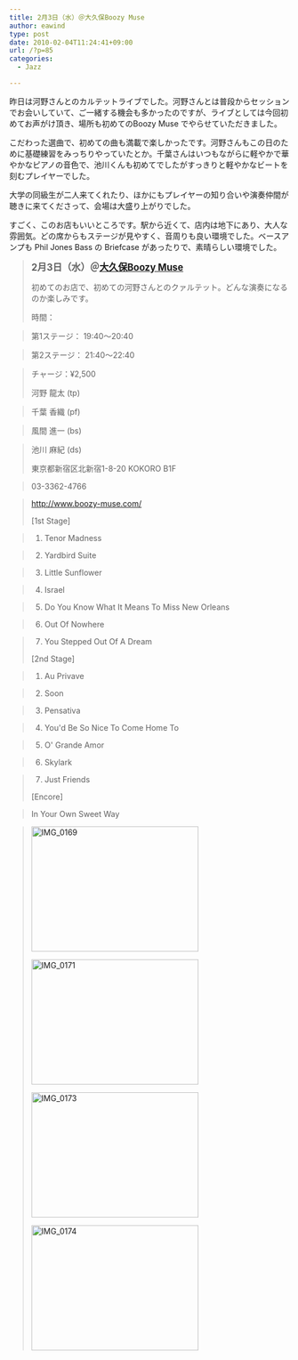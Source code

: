 ```yaml
---
title: 2月3日（水）＠大久保Boozy Muse
author: eawind
type: post
date: 2010-02-04T11:24:41+09:00
url: /?p=85
categories:
  - Jazz

---
```

昨日は河野さんとのカルテットライブでした。河野さんとは普段からセッションでお会いしていて、ご一緒する機会も多かったのですが、ライブとしては今回初めてお声がけ頂き、場所も初めてのBoozy Muse でやらせていただきました。

こだわった選曲で、初めての曲も満載で楽しかったです。河野さんもこの日のために基礎練習をみっちりやっていたとか。千葉さんはいつもながらに軽やかで華やかなピアノの音色で、池川くんも初めてでしたがすっきりと軽やかなビートを刻むプレイヤーでした。

大学の同級生が二人来てくれたり、ほかにもプレイヤーの知り合いや演奏仲間が聴きに来てくださって、会場は大盛り上がりでした。

すごく、このお店もいいところです。駅から近くて、店内は地下にあり、大人な雰囲気。どの席からもステージが見やすく、音周りも良い環境でした。ベースアンプも Phil Jones Bass の Briefcase があったりで、素晴らしい環境でした。

> **<big>2月3日（水）＠<a href="http://www.boozy-muse.com/" target="_blank">大久保Boozy Muse</a></big>**
> 
> 初めてのお店で、初めての河野さんとのクァルテット。どんな演奏になるのか楽しみです。
> 
> 時間：
  
> 第1ステージ： 19:40～20:40
  
> 第2ステージ： 21:40～22:40
  
> チャージ：¥2,500
> 
> 河野 龍太 (tp)
  
> 千葉 香織 (pf)
  
> 風間 進一 (bs)
  
> 池川 麻紀 (ds)
> 
> 東京都新宿区北新宿1-8-20 KOKORO B1F
  
> 03-3362-4766
  
> <a href="http://www.boozy-muse.com/" target="_blank">http://www.boozy-muse.com/</a>
> 
> [1st Stage]
  
> 1. Tenor Madness
  
> 2. Yardbird Suite
  
> 3. Little Sunflower
  
> 4. Israel
  
> 5. Do You Know What It Means To Miss New Orleans
  
> 6. Out Of Nowhere
  
> 7. You Stepped Out Of A Dream
> 
> [2nd Stage]
  
> 1. Au Privave
  
> 2. Soon
  
> 3. Pensativa
  
> 4. You'd Be So Nice To Come Home To
  
> 5. O' Grande Amor
  
> 6. Skylark
  
> 7. Just Friends
> 
> [Encore]
  
> In Your Own Sweet Way
  
> <span class="mt-enclosure mt-enclosure-image" style="display: inline;"><a href="/img/wp/2010/02/IMG_0169.jpg"><img class="alignnone size-medium wp-image-886" src="/img/wp/2010/02/IMG_0169.jpg" alt="IMG_0169" width="300" height="225" srcset="/img/wp/2010/02/IMG_0169.jpg 300w, /img/wp/2010/02/IMG_0169-1024x768.jpg 1024w" sizes="(max-width: 300px) 100vw, 300px" /></a></span>
> 
> <span class="mt-enclosure mt-enclosure-image" style="display: inline;"><a href="/img/wp/2010/02/IMG_0171.jpg"><img class="alignnone size-medium wp-image-887" src="/img/wp/2010/02/IMG_0171.jpg" alt="IMG_0171" width="300" height="225" srcset="/img/wp/2010/02/IMG_0171.jpg 300w, /img/wp/2010/02/IMG_0171-1024x768.jpg 1024w" sizes="(max-width: 300px) 100vw, 300px" /></a></span>
> 
> [<img class="alignnone size-medium wp-image-888" src="/img/wp/2010/02/IMG_0173.jpg" alt="IMG_0173" width="300" height="225" srcset="/img/wp/2010/02/IMG_0173.jpg 300w, /img/wp/2010/02/IMG_0173-1024x768.jpg 1024w" sizes="(max-width: 300px) 100vw, 300px" />][1]
> 
> [<img class="alignnone size-medium wp-image-890" src="/img/wp/2010/02/IMG_0174.jpg" alt="IMG_0174" width="300" height="225" srcset="/img/wp/2010/02/IMG_0174.jpg 300w, /img/wp/2010/02/IMG_0174-1024x768.jpg 1024w" sizes="(max-width: 300px) 100vw, 300px" />][2]

 [1]: /img/wp/2010/02/IMG_0173.jpg
 [2]: /img/wp/2010/02/IMG_0174.jpg
